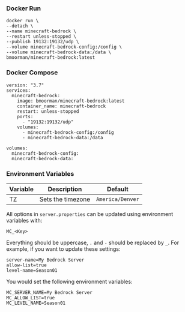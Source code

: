 ### Docker Run
```
docker run \
--detach \
--name minecraft-bedrock \
--restart unless-stopped \
--publish 19132:19132/udp \
--volume minecraft-bedrock-config:/config \
--volume minecraft-bedrock-data:/data \
bmoorman/minecraft-bedrock:latest
```

### Docker Compose
```
version: "3.7"
services:
  minecraft-bedrock:
    image: bmoorman/minecraft-bedrock:latest
    container_name: minecraft-bedrock
    restart: unless-stopped
    ports:
      - "19132:19132/udp"
    volumes:
      - minecraft-bedrock-config:/config
      - minecraft-bedrock-data:/data

volumes:
  minecraft-bedrock-config:
  minecraft-bedrock-data:
```

### Environment Variables
|Variable|Description|Default|
|--------|-----------|-------|
|TZ|Sets the timezone|`America/Denver`|

All options in `server.properties` can be updated using environment variables with:
```
MC_<Key>
```
Everything should be uppercase, `.` and `-` should be replaced by `_`. For example, if you want to update these settings:
```
server-name=My Bedrock Server
allow-list=true
level-name=Season01
```
You would set the following environment variables:
```
MC_SERVER_NAME=My Bedrock Server
MC_ALLOW_LIST=true
MC_LEVEL_NAME=Season01
```
